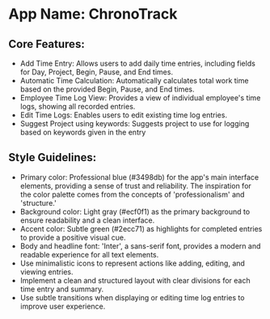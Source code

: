 # **App Name**: ChronoTrack

## Core Features:

- Add Time Entry: Allows users to add daily time entries, including fields for Day, Project, Begin, Pause, and End times.
- Automatic Time Calculation: Automatically calculates total work time based on the provided Begin, Pause, and End times.
- Employee Time Log View: Provides a view of individual employee's time logs, showing all recorded entries.
- Edit Time Logs: Enables users to edit existing time log entries.
- Suggest Project using keywords: Suggests project to use for logging based on keywords given in the entry

## Style Guidelines:

- Primary color: Professional blue (#3498db) for the app's main interface elements, providing a sense of trust and reliability. The inspiration for the color palette comes from the concepts of 'professionalism' and 'structure.'
- Background color: Light gray (#ecf0f1) as the primary background to ensure readability and a clean interface.
- Accent color: Subtle green (#2ecc71) as highlights for completed entries to provide a positive visual cue. 
- Body and headline font: 'Inter', a sans-serif font, provides a modern and readable experience for all text elements.
- Use minimalistic icons to represent actions like adding, editing, and viewing entries.
- Implement a clean and structured layout with clear divisions for each time entry and summary.
- Use subtle transitions when displaying or editing time log entries to improve user experience.